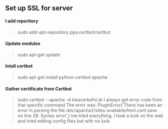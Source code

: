 ## Set up SSL for server

#### I add reporitory
  > sudo add-apt-repository ppa:certbot/certbot
  
#### Update modules
  > sudo apt-get update
  
#### Intall certbot
  > sudo apt-get install python-certbot-apache
  
#### Gather certificate from Certbot
  > sudo certbot --apache -d lokaverkefni.tk
  > I always get error code from that specific command
  > The error was: PluginError('There has been an error in parsing the file /etc/apache2/sites-available/html.conf.save on line 28: Syntax error',)
  > Ive tried everything. I took a look on the web and tried editing config files but with no luck

